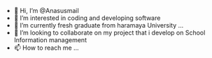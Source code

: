 - 👋 Hi, I’m @Anasusmail
- 👀 I’m interested in coding and developing software
- 🌱 I’m currently fresh graduate from haramaya University ...
- 💞️ I’m looking to collaborate on my project that i develop on School Information management
- 📫 How to reach me ...

<!---
Anasusmail/Anasusmail is a ✨ special ✨ repository because its `README.md` (this file) appears on your GitHub profile.
You can click the Preview link to take a look at your changes.
--->
